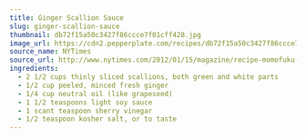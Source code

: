 ```yaml
---
title: Ginger Scallion Sauce
slug: ginger-scallion-sauce
thumbnail: db72f15a50c3427f86ccce7f01cff428.jpg
image_url: https://cdn2.pepperplate.com/recipes/db72f15a50c3427f86ccce7f01cff428.jpg
source_name: NYTimes
source_url: http://www.nytimes.com/2012/01/15/magazine/recipe-momofuku-bo-ssam.html?_r=0
ingredients:
  - 2 1/2 cups thinly sliced scallions, both green and white parts
  - 1/2 cup peeled, minced fresh ginger
  - 1/4 cup neutral oil (like grapeseed)
  - 1 1/2 teaspoons light soy sauce
  - 1 scant teaspoon sherry vinegar
  - 1/2 teaspoon kosher salt, or to taste
---
```


